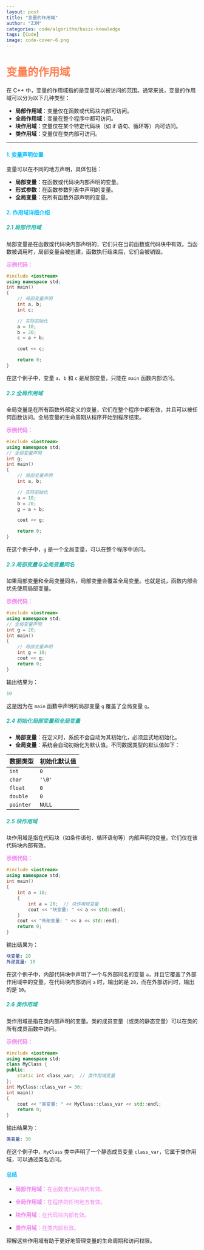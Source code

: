 ```yaml
---
layout: post
title: "变量的作用域"
author: "ZJM"
categories: code/algorithm/basic-knowledge
tags: [Code]
image: code-cover-6.png
---
```


# <span style="color: rgb(255,127,80);">**变量的作用域**</span>
在 C++ 中，变量的作用域指的是变量可以被访问的范围。通常来说，变量的作用域可以分为以下几种类型：

- **局部作用域**：变量仅在函数或代码块内部可访问。
- **全局作用域**：变量在整个程序中都可访问。
- **块作用域**：变量仅在某个特定代码块（如 if 语句、循环等）内可访问。
- **类作用域**：变量仅在类内部可访问。

---

####  <span style="color: rgb(0,191,255);">**1. 变量声明位置**</span>

变量可以在不同的地方声明，具体包括：

- **局部变量**：在函数或代码块内部声明的变量。
- **形式参数**：在函数参数列表中声明的变量。
- **全局变量**：在所有函数外部声明的变量。

####  <span style="color: rgb(0,191,255);">**2. 作用域详细介绍**</span>

##### <span style="color: rgb(32,178,170);">**2.1 局部作用域**</span> 

局部变量是在函数或代码块内部声明的，它们只在当前函数或代码块中有效。当函数被调用时，局部变量会被创建，函数执行结束后，它们会被销毁。

<span style="color: rgb(238,130,238);">**示例代码：**</span>

```cpp
#include <iostream>
using namespace std;
int main() 
{
    // 局部变量声明
    int a, b;
    int c;

    // 实际初始化
    a = 10;
    b = 20;
    c = a + b;

    cout << c;

    return 0;
}
```

在这个例子中，变量 `a`、`b` 和 `c` 是局部变量，只能在 `main` 函数内部访问。

##### <span style="color: rgb(32,178,170);">**2.2 全局作用域**</span> 

全局变量是在所有函数外部定义的变量，它们在整个程序中都有效，并且可以被任何函数访问。全局变量的生命周期从程序开始到程序结束。

<span style="color: rgb(238,130,238);">**示例代码：**</span>

```cpp
#include <iostream>
using namespace std;
// 全局变量声明
int g;
int main() 
{
    // 局部变量声明
    int a, b;

    // 实际初始化
    a = 10;
    b = 20;
    g = a + b;

    cout << g;

    return 0;
}
```

在这个例子中，`g` 是一个全局变量，可以在整个程序中访问。

##### <span style="color: rgb(32,178,170);">**2.3 局部变量与全局变量同名**</span> 

如果局部变量和全局变量同名，局部变量会覆盖全局变量。也就是说，函数内部会优先使用局部变量。

<span style="color: rgb(238,130,238);">**示例代码：**</span>

```cpp
#include <iostream>
using namespace std;
// 全局变量声明
int g = 20;
int main() 
{
    // 局部变量声明
    int g = 10;
    cout << g;
    return 0;
}
```

输出结果为：

```yaml
10
```

这是因为在 `main` 函数中声明的局部变量 `g` 覆盖了全局变量 `g`。

##### <span style="color: rgb(32,178,170);">**2.4 初始化局部变量和全局变量**</span> 

- **局部变量**：在定义时，系统不会自动为其初始化，必须显式地初始化。
- **全局变量**：系统会自动初始化为默认值。不同数据类型的默认值如下：

| 数据类型  | 初始化默认值 |
| --------- | ------------ |
| `int`     | `0`          |
| `char`    | `'\0'`       |
| `float`   | `0`          |
| `double`  | `0`          |
| `pointer` | `NULL`       |

##### <span style="color: rgb(32,178,170);">**2.5 块作用域**</span> 

块作用域是指在代码块（如条件语句、循环语句等）内部声明的变量。它们仅在该代码块内部有效。

<span style="color: rgb(238,130,238);">**示例代码：**</span>

```cpp
#include <iostream>
using namespace std;
int main()
{
    int a = 10;
    {
        int a = 20;  // 块作用域变量
        cout << "块变量: " << a << std::endl;
    }
    cout << "外部变量: " << a << std::endl;
    return 0;
}
```

输出结果为：

```yaml
块变量: 20
外部变量: 10
```

在这个例子中，内部代码块中声明了一个与外部同名的变量 `a`，并且它覆盖了外部作用域中的变量。在代码块内部访问 `a` 时，输出的是 `20`，而在外部访问时，输出的是 `10`。

##### <span style="color: rgb(32,178,170);">**2.6 类作用域**</span> 

类作用域是指在类内部声明的变量。类的成员变量（或类的静态变量）可以在类的所有成员函数中访问。

<span style="color: rgb(238,130,238);">**示例代码：**</span>

```cpp
#include <iostream>
using namespace std;
class MyClass {
public:
    static int class_var;  // 类作用域变量
};
int MyClass::class_var = 30;
int main() 
{
    cout << "类变量: " << MyClass::class_var << std::endl;
    return 0;
}
```

输出结果为：

```yaml
类变量: 30
```

在这个例子中，`MyClass` 类中声明了一个静态成员变量 `class_var`，它属于类作用域，可以通过类名访问。

####  <span style="color: rgb(0,191,255);">**总结**</span>

- <span style="color: rgb(238,130,238);">**局部作用域**：在函数或代码块内有效。</span>

- <span style="color: rgb(238,130,238);">**全局作用域**：在程序的任何地方有效。</span>

- <span style="color: rgb(238,130,238);">**块作用域**：在代码块内部有效。</span>

- <span style="color: rgb(238,130,238);">**类作用域**：在类内部有效。</span>


理解这些作用域有助于更好地管理变量的生命周期和访问权限。
